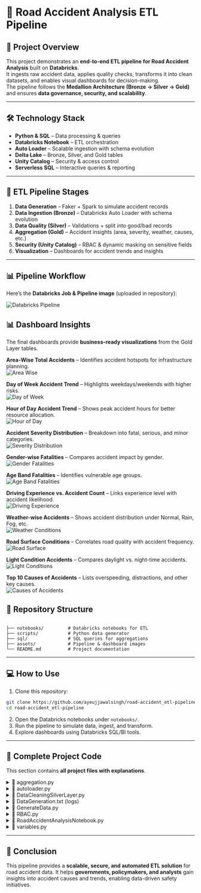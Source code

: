 # 🚦 Road Accident Analysis ETL Pipeline

## 📌 Project Overview
This project demonstrates an **end-to-end ETL pipeline for Road Accident Analysis** built on **Databricks**.  
It ingests raw accident data, applies quality checks, transforms it into clean datasets, and enables visual dashboards for decision-making.  
The pipeline follows the **Medallion Architecture (Bronze → Silver → Gold)** and ensures **data governance, security, and scalability**.

---

## 🛠️ Technology Stack
- **Python & SQL** – Data processing & queries  
- **Databricks Notebook** – ETL orchestration  
- **Auto Loader** – Scalable ingestion with schema evolution  
- **Delta Lake** – Bronze, Silver, and Gold tables  
- **Unity Catalog** – Security & access control  
- **Serverless SQL** – Interactive queries & reporting  

---

## 🔄 ETL Pipeline Stages
1. **Data Generation** – Faker + Spark to simulate accident records  
2. **Data Ingestion (Bronze)** – Databricks Auto Loader with schema evolution  
3. **Data Quality (Silver)** – Validations + split into good/bad records  
4. **Aggregation (Gold)** – Accident insights (area, severity, weather, causes, etc.)  
5. **Security (Unity Catalog)** – RBAC & dynamic masking on sensitive fields  
6. **Visualization** – Dashboards for accident trends and insights  

---

## 📊 Pipeline Workflow
Here’s the **Databricks Job & Pipeline image** (uploaded in repository):  

![Databricks Pipeline](assets/job&pipeline.png)  


## 📊 Dashboard Insights
The final dashboards provide **business-ready visualizations** from the Gold Layer tables.  

**Area-Wise Total Accidents** – Identifies accident hotspots for infrastructure planning.  
![Area Wise](assets/AreaWiseTotalAccidents.png)

**Day of Week Accident Trend** – Highlights weekdays/weekends with higher risks.  
![Day of Week](assets/DayOfWeekAccidentTrend.png)

**Hour of Day Accident Trend** – Shows peak accident hours for better resource allocation.  
![Hour of Day](assets/HourOfDayAccidentTrend.png)

**Accident Severity Distribution** – Breakdown into fatal, serious, and minor categories.  
![Severity Distribution](assets/AccidentSeverityDistribution.png)

**Gender-wise Fatalities** – Compares accident impact by gender.  
![Gender Fatalities](assets/GenderWiseFatalities.png)

**Age Band Fatalities** – Identifies vulnerable age groups.  
![Age Band Fatalities](assets/AgeBandFatalities.png)

**Driving Experience vs. Accident Count** – Links experience level with accident likelihood.  
![Driving Experience](assets/DrivingExperiencevsAccidentCount.png)

**Weather-wise Accidents** – Shows accident distribution under Normal, Rain, Fog, etc.  
![Weather Conditions](assets/WeatherWiseAccidents.png)

**Road Surface Conditions** – Correlates road quality with accident frequency.  
![Road Surface](assets/RoadSurfaceConditions.png)

**Light Condition Accidents** – Compares daylight vs. night-time accidents.  
![Light Conditions](assets/LightConditionAccidents.png)

**Top 10 Causes of Accidents** – Lists overspeeding, distractions, and other key causes.  
![Causes of Accidents](assets/Top10CausesOfAccidents.png)


## 📂 Repository Structure
```

├── notebooks/         # Databricks notebooks for ETL
├── scripts/           # Python data generator
├── sql/               # SQL queries for aggregations
├── assets/            # Pipeline & dashboard images
└── README.md          # Project documentation

```

---

## 💻 How to Use
1. Clone this repository:
```bash
git clone https://github.com/ayeujjawalsingh/road-accident_etl-pipeline.git
cd road-accident_etl-pipeline
```

2. Open the Databricks notebooks under `notebooks/`.
3. Run the pipeline to simulate data, ingest, and transform.
4. Explore dashboards using Databricks SQL/BI tools.

---

## 📜 Complete Project Code

This section contains **all project files with explanations**.

<details>
<summary>🔹 aggregation.py</summary>

```python
from pyspark.sql.functions import count, year, col, to_timestamp

# Read the existing table
df = spark.table("csb_grp_5.autoloader_pipeline.silver_filtered_data")

# 1. State-wise Total Accidents by Year
# Extract Year from Time column
df_with_year = df.withColumn("Year", year(to_timestamp(col("Time"))))

# Group by Area_accident_occured and Year
state_year_df = df_with_year.groupBy("Area_accident_occured", "Year").agg(count("*").alias("Total_Accidents"))
# Save the result
state_year_df.write.mode("overwrite").saveAsTable("csb_grp_5.autoloader_pipeline.area_year_accidents")

# 2. Accident Severity Breakdown
severity_df = df.groupBy("Accident_severity").agg(count("*").alias("Count"))
severity_df.write.mode("overwrite").saveAsTable("csb_grp_5.autoloader_pipeline.accident_severity_breakdown")

# Filter for deceased individuals (Casualty_severity == "Fatal injury" or "Serious Injury")
death_report_df = df.filter(col("Casualty_severity").isin("Fatal injury", "Serious Injury")).select(
    "Sex_of_casualty",
    "Age_band_of_casualty",
    "Day_of_week",
    "Time",
    "Area_accident_occured",
    "Cause_of_accident",
    "Accident_severity",
    "Light_conditions",
    "Road_surface_conditions",
    "Driving_experience",
    "Weather_conditions",
    "Age_band_of_driver",
    "Sex_of_driver",
    "Casualty_severity"
)
death_report_df.write.mode("overwrite").saveAsTable("csb_grp_5.autoloader_pipeline.death_report_details")
```

</details>

<details>
<summary>🔹 autoloader.py</summary>

```python
from pyspark.sql.functions import *
from pyspark.sql.types import StructType, StringType, IntegerType

# Define input and checkpoint paths
input_path = "/Volumes/databricks_csb_grp_5/default/accident_data"
checkpoint_path = "/Volumes/databricks_csb_grp_5/default/autoloader_checkpoint"
output_path = "/Volumes/csb_grp_5/autoloader_pipeline/raw_data"

# Read new files using Autoloader
df = (
    spark.readStream
        .format("cloudFiles")
        .option("cloudFiles.format", "csv")  # or "csv", "parquet", etc.
        .option("cloudFiles.inferSchema", "true")
        .option("cloudFiles.schemaLocation", checkpoint_path)  
        .load(input_path)
)

# Write to Delta Lake or display in console
query = (
    df.writeStream
      .format("delta")
      .option("checkpointLocation", checkpoint_path)
      .outputMode("append")
      .start(output_path)
)
```

</details>

<details>
<summary>🔹 DataCleaningSilverLayer.py</summary>

```python
from pyspark.sql import SparkSession
from pyspark.sql.functions import col, when, lit, to_timestamp, expr, trim, lower
import logging

# Configure logging
logging.basicConfig(level=logging.INFO)
logger = logging.getLogger("AccidentDataCleaning")

def main():
    try:
        spark = SparkSession.builder.appName("AccidentDataCleaning").getOrCreate()
        logger.info("Spark session started.")

        # Define valid values
        valid_sex = ["male", "female"]
        valid_accident_severity = ["slight injury", "serious injury", "fatal injury"]
        valid_age_band = ["18-30", "31-50", "under 18", "over 51"]

        # Load data from DBFS file
        # file_path = "dbfs:/mnt/bronze/accident_data.csv"
        try:
            bronze_df = spark.read.table('csb_grp_5.autoloader_pipeline.bronze_table')
            logger.info("Data loaded from DBFS file successfully.")
        except Exception as e:
            logger.error(f"Failed to read data from DBFS file: {e}")
            return

        df = bronze_df.withColumn("Number_of_vehicles_involved",
                        when(col("Number_of_vehicles_involved").isNull(), lit(1))
                        .otherwise(col("Number_of_vehicles_involved").cast("int")))

        df = df.withColumn("Number_of_casualties",
                        when(col("Number_of_casualties").isNull(), lit(1))
                        .otherwise(col("Number_of_casualties").cast("int")))
        
        df = df.withColumn("Time_cleaned", expr("try_cast(Time as timestamp)"))

        # Normalize categorical columns: strip whitespace and convert to lowercase
        categorical_columns = [
            "Age_band_of_driver", "Sex_of_driver", "Sex_of_casualty",
            "Age_band_of_casualty", "Accident_severity"
        ]
        for col_name in categorical_columns:
            df = df.withColumn(col_name, lower(trim(col(col_name))))

        # Replace 'na', '-', and empty strings with nulls in validation columns
        for col_name in ["Day_of_week", "Cause_of_accident"]:
            df = df.withColumn(col_name, when((col(col_name).isin("na", "-", "")), None).otherwise(col(col_name)))
        
        cleaned_df = df.withColumn("is_valid",
            when(
                col("Time_cleaned").isNotNull() &
                col("Day_of_week").isNotNull() &
                col("Age_band_of_driver").isin(valid_age_band) &
                col("Sex_of_driver").isin(valid_sex) &
                col("Sex_of_casualty").isin(valid_sex) &
                col("Age_band_of_casualty").isin(valid_age_band) &
                col("Cause_of_accident").isNotNull() &
                col("Area_accident_occured").isNotNull() &
                col("Accident_severity").isin(valid_accident_severity),
                True
            ).otherwise(False)
        )
        display(cleaned_df)
        # Split good and bad data
        good_data_df = cleaned_df.filter(col("is_valid") == True).drop("is_valid")
        bad_data_df = cleaned_df.filter(col("is_valid") == False).drop("is_valid")

        # Write good data to Delta format and register as table
        try:
            good_data_df.write.format("delta").mode("overwrite").saveAsTable("csb_grp_5.autoloader_pipeline.silver_filtered_data")
            logger.info("Good data written to silver_filtered_data.")
        except Exception as e:
            logger.error(f"Failed to write good data to Silver table: {e}")

        try:
            bad_data_df.write.format("delta").mode("overwrite").saveAsTable("csb_grp_5.autoloader_pipeline.silver_filtered_bad_data")
            logger.info("Bad data written to silver_filtered_bad_data.")
        except Exception as e:
            logger.error(f"Failed to write bad data to Silver table: {e}")

    except Exception as e:
        logger.exception(f"Unexpected error occurred: {e}")

if __name__ == "__main__":
    main()
```

</details>

<details>
<summary>🔹 DataGeneration.txt (logs)</summary>

```
2025-08-20 11:49:21,971 - INFO - Starting dataset generation...
2025-08-20 11:49:22,001 - WARNING - Corruption: Field 'Number_of_casualties' replaced with NONSENSE value 'Likely scene.'
2025-08-20 11:49:22,003 - WARNING - Corruption: Field 'Type_of_collision' replaced with NONSENSE value 'Vote couple.'
2025-08-20 11:49:22,006 - WARNING - Corruption: Field 'Service_year_of_vehicle' set to MISSING
...existing log lines...
```

</details>

<details>
<summary>🔹 GenerateData.py</summary>

```python
import random
import pandas as pd
from faker import Faker
import logging
import variables
import uuid
import os
import traceback

logging.basicConfig(
    level=logging.INFO,
    format="%(asctime)s - %(levelname)s - %(message)s",
    handlers=[logging.FileHandler("data_generation.log"), logging.StreamHandler()]
)

class DataGenerator:
    def __init__(self, no_of_records=1000):
        self.fake = Faker()
        self.NUM_RECORDS = no_of_records
        self.CORRUPTION_RATE = 0.2

    def random_choice(self, values):
        if isinstance(values, list):
            return random.choice(values)
        else:
            return random.choice(values.split(","))

    def generate_valid_record(self):
        return {
            "Time": self.fake.time(pattern="%H:%M:%S"),
            "Day_of_week": self.random_choice(variables.DAYS_OF_WEEKS),
            "Age_band_of_driver": self.random_choice("18-30,31-50,Over 51,Unknown"),
            "Sex_of_driver": self.random_choice("Male,Female,Unknown"),
            "Educational_level": self.random_choice(variables.EDUCATION_LEVEL),
            "Vehicle_driver_relation": self.random_choice("Owner,Employee,Unknown"),
            "Driving_experience": self.random_choice("1-2yr,2-5yr,5-10yr,Over 10yr,Unknown"),
            "Type_of_vehicle": self.random_choice(variables.VEHICLE_TYPE),
            "Owner_of_vehicle": self.random_choice("Owner,Government,Other,Unknown"),
            "Service_year_of_vehicle": random.randint(1, 30),
            "Defect_of_vehicle": self.random_choice("No defect,Brake failure,Steering failure,Tyre burst,Other"),
            "Area_accident_occured": self.random_choice(variables.ACCIDENT_AREA),
            "Lanes_or_Medians": self.random_choice(variables.LANES_OR_MEDIANS),
            "Road_allignment": self.random_choice(variables.ROAD_ALIGNMENT),
            "Types_of_Junction": self.random_choice(variables.TYPES_OF_JUNCTION),
            "Road_surface_type": self.random_choice(variables.ROAD_SURFACE_TYPE),
            "Road_surface_conditions": self.random_choice(variables.ROAD_SURFACE_CONDITIONS),
            "Light_conditions": self.random_choice(variables.LIGHT_CONDITIONS),
            "Weather_conditions": self.random_choice(variables.WEATHER_CONDITIONS),
            "Type_of_collision": self.random_choice(variables.TYPE_OF_COLLISION),
            "Number_of_vehicles_involved": random.randint(1, 5),
            "Number_of_casualties": random.randint(0, 5),
            "Vehicle_movement": self.random_choice(variables.VEHICLE_MOVEMENT),
            "Casualty_class": self.random_choice(variables.CASUALTY_CLASS),
            "Sex_of_casualty": self.random_choice("Male,Female,Unknown"),
            "Age_band_of_casualty": self.random_choice("Under 18,18-30,31-50,Over 51,Unknown"),
            "Casualty_severity": self.random_choice(variables.ACCIDENT_SEVERITY),
            "Work_of_casuality": self.random_choice("Employed,Unemployed,Student,Unknown"),
            "Fitness_of_casuality": self.random_choice(variables.FITNESS_OF_CASUALITY),
            "Pedestrian_movement": self.random_choice(variables.PEDESTRIAN_MOVEMENT),
            "Cause_of_accident": self.random_choice(variables.CAUSE_OF_ACCIDENT),
            "Accident_severity": self.random_choice(variables.ACCIDENT_SEVERITY),
        }

    def generate_corrupted_record(self, valid_record):
        record = valid_record.copy()
        field_to_corrupt = random.choice(list(record.keys()))
        corruption_type = random.choice(["missing", "nonsense", "negative"])
        if corruption_type == "missing":
            record[field_to_corrupt] = None
            logging.warning(f"Corruption: Field '{field_to_corrupt}' set to MISSING")
        elif corruption_type == "nonsense":
            nonsense_value = self.fake.text(max_nb_chars=15)
            record[field_to_corrupt] = nonsense_value
            logging.warning(f"Corruption: Field '{field_to_corrupt}' replaced with NONSENSE value '{nonsense_value}'")
        elif corruption_type == "negative" and isinstance(record[field_to_corrupt], int):
            negative_value = -abs(record[field_to_corrupt])
            record[field_to_corrupt] = negative_value
            logging.warning(f"Corruption: Field '{field_to_corrupt}' set to NEGATIVE value '{negative_value}'")
        return record

    def generate_dataset(self):
        data = []
        for i in range(self.NUM_RECORDS):
            valid_record = self.generate_valid_record()
            if random.random() < self.CORRUPTION_RATE:
                # corrupted = self.generate_corrupted_record(valid_record)
                # data.append(corrupted)
                print("Corrupt Data Generated.")
            else:
                data.append(valid_record)
        sdf = spark.createDataFrame(data)
        return sdf

if __name__ == "__main__":
    logging.info("Starting dataset generation...")
    try:
        data_generator = DataGenerator(2000)
        sdf = data_generator.generate_dataset()
        output_path = "/Volumes/databricks_csb_grp_5/default/accident_data"
        print(f"Count of the rows: {sdf.count()}")
        sdf.write.mode("append").option("header", True).csv(output_path)
        logging.info("Dataset generated and saved to accident_data_with_corruption.csv")
        logging.info("Corruption log saved to data_generation.log")
    except Exception as e:
        logging.error(f"Error saving dataset: {e}")
        traceback.print_exc()
```

</details>

<details>
<summary>🔹 RBAC.py</summary>

```sql
%md
Created a table to manage user access

%sql
-- Step 1: Create User-Group Mapping Table
CREATE OR REPLACE TABLE databricks_csb_grp_5.default.user_groups (
  username STRING,
  groupname STRING
);

-- Insert sample user-group data
INSERT INTO databricks_csb_grp_5.default.user_groups VALUES
  ('ayeujjawalsingh@gmail.com', 'data_analysts'),
  ('shashank@gmail.com', 'data_analysts'),
  ('nayan@gmail.com', 'data_readers'),
  ('neha@gmail.com', 'data_readers');

-- Step 2: Create Base Table Schema (replace with your actual table)

%sql
select * from databricks_csb_grp_5.default.silver_filtered_data limit 2

%sql
SELECT DISTINCT username
  FROM databricks_csb_grp_5.default.user_groups
  WHERE username = current_user() AND groupname = 'data_analysts'

%sql
-- Step 3: Create View 1 - Basic Accident Info with group-based masking
CREATE OR REPLACE VIEW databricks_csb_grp_5.default.vw_accident_basic_info AS
WITH user_group_flag AS (
  SELECT DISTINCT username
  FROM databricks_csb_grp_5.default.user_groups
  WHERE username = current_user() AND groupname = 'data_analysts'
)
SELECT
  d.Time,
  d.Day_of_week,
  d.Area_accident_occured,
  
  CASE 
    WHEN ug.username IS NOT NULL THEN d.Sex_of_driver
    ELSE 'MASKED' 
  END AS Sex_of_driver,
  
  CASE 
    WHEN ug.username IS NOT NULL THEN d.Age_band_of_driver
    ELSE 'MASKED'
  END AS Age_band_of_driver,
  
  CASE 
    WHEN ug.username IS NOT NULL THEN d.Owner_of_vehicle
    ELSE 'MASKED'
  END AS Owner_of_vehicle,

  d.Type_of_collision,
  d.Weather_conditions,
  d.Light_conditions
FROM databricks_csb_grp_5.default.silver_filtered_data d
LEFT JOIN user_group_flag ug ON TRUE;

-- Step 4: Create View 2 - Vehicle and Driver Details with masking
CREATE OR REPLACE VIEW databricks_csb_grp_5.default.vw_vehicle_driver_details AS
WITH user_group_flag AS (
  SELECT DISTINCT username
  FROM databricks_csb_grp_5.default.user_groups
  WHERE username = current_user() AND groupname = 'data_analysts'
)
SELECT
  d.Time,  d.Area_accident_occured,  
  CASE 
    WHEN ug.username IS NOT NULL THEN d.Sex_of_driver
    ELSE 'MASKED' 
  END AS Sex_of_driver,
    CASE 
    WHEN ug.username IS NOT NULL THEN d.Age_band_of_driver
    ELSE 'MASKED'
  END AS Age_band_of_driver,
    CASE 
    WHEN ug.username IS NOT NULL THEN d.Owner_of_vehicle
    ELSE 'MASKED'
  END AS Owner_of_vehicle,
  
  d.Educational_level,
  d.Vehicle_driver_relation,
  d.Driving_experience,
  d.Type_of_vehicle,
  d.Service_year_of_vehicle,
  d.Defect_of_vehicle
FROM databricks_csb_grp_5.default.silver_filtered_data d
LEFT JOIN user_group_flag ug ON TRUE;

-- Step 5: Create View 3 - Road and Environmental Conditions with masking
CREATE OR REPLACE VIEW databricks_csb_grp_5.default.vw_road_environmental_conditions AS
WITH user_group_flag AS (
  SELECT DISTINCT username
  FROM databricks_csb_grp_5.default.user_groups
  WHERE username = current_user() AND groupname = 'data_analysts'
)
SELECT
  d.Time,
  d.Area_accident_occured,
  
  CASE 
    WHEN ug.username IS NOT NULL THEN d.Sex_of_driver
    ELSE 'MASKED' 
  END AS Sex_of_driver,
  
  CASE 
    WHEN ug.username IS NOT NULL THEN d.Age_band_of_driver
    ELSE 'MASKED'
  END AS Age_band_of_driver,
  
  CASE 
    WHEN ug.username IS NOT NULL THEN d.Owner_of_vehicle
    ELSE 'MASKED'
  END AS Owner_of_vehicle,

  d.Road_allignment,
  d.Road_surface_type,
  d.Road_surface_conditions,
  d.Weather_conditions,
  d.Light_conditions,
  d.Lanes_or_Medians,
  d.Types_of_Junction
FROM databricks_csb_grp_5.default.silver_filtered_data d
LEFT JOIN user_group_flag ug ON TRUE;

%sql
--update databricks_csb_grp_5.default.user_groups set groupname='data_analysts' where username='shashank@gmail.com'
update databricks_csb_grp_5.default.user_groups set groupname='data_readers' where username='shashank@gmail.com'

%sql
select * from databricks_csb_grp_5.default.vw_accident_basic_info
```

</details>

<details>
<summary>🔹 RoadAccidentAnalysisNotebook.py</summary>

```sql
%md
# 🚦 Road Accident Analysis – Gold Layer Dashboard

This notebook contains SQL queries on the Gold Layer table:
**`databricks_csb_grp_5.default.gold_accident_data`**

The queries generate insights for the final dashboard:
- Area-wise accident trends
- Accident severity breakdown
- Demographic analysis (Age, Gender, Driving Experience)
- Environmental factors (Weather, Road, Light conditions)
- Causes of accidents

%md
## 1. Area-wise Total Accidents
Shows which **areas** have the highest number of accidents.

%sql
SELECT 
    Area_accident_occured AS area,
    Total_Accidents
FROM databricks_csb_grp_5.default.area_year_accidents
ORDER BY total_accidents DESC;

%md
## 2. Day of Week Accident Trend
Displays accident counts by **day of the week** (Monday–Sunday).

%sql
SELECT 
    Day_of_week,
    COUNT(*) AS total_accidents
FROM csb_grp_5.autoloader_pipeline.death_report_details
GROUP BY Day_of_week
ORDER BY total_accidents DESC;

%md
## 3. Hour of Day Accident Trend
Shows accidents by **hour of the day** to identify **peak accident hours**.

%sql
-- not required
SELECT 
    hour(try_to_timestamp(Time, 'H:mm:ss')) AS hour_of_day,
    COUNT(*) AS total_accidents
FROM csb_grp_5.autoloader_pipeline.death_report_details
GROUP BY hour(try_to_timestamp(Time, 'H:mm:ss'))
ORDER BY hour_of_day;

%md
## 4. Accident Severity Distribution
Provides a severity split (Fatal, Serious, Minor, Slight injury).

%sql
SELECT 
    Accident_severity,
    Count
FROM csb_grp_5.autoloader_pipeline.accident_severity_breakdown;

%md
## 5. Gender-wise Fatalities
Breaks down **fatal accidents by gender**.

dbutils.widgets.dropdown(
    name="severity",                # widget variable name
    defaultValue="Serious Injury",    # default value
    choices=["Fatal injury", "Serious Injury", "Slight Injury"], 
    label="Select Accident Severity"
)

%sql
SELECT 
    Sex_of_driver, 
    Casualty_severity,
    COUNT(*) AS death_count
FROM csb_grp_5.autoloader_pipeline.death_report_details
WHERE Casualty_severity = :severity
GROUP BY Sex_of_driver, Casualty_severity;

%md
## 6. Age Band Fatalities
Shows **fatalities by driver’s age group**.

%sql
SELECT 
    Age_band_of_driver,
    COUNT(*) AS fatal_accidents
FROM csb_grp_5.autoloader_pipeline.death_report_details
WHERE Casualty_severity = 'Serious Injury'
GROUP BY Age_band_of_driver
ORDER BY fatal_accidents DESC;

%md
## 7. Driving Experience vs Accident Count
Compares accident counts across **driving experience levels**.

%sql
SELECT 
    Driving_experience,
    COUNT(*) AS total_accidents
FROM csb_grp_5.autoloader_pipeline.death_report_details
GROUP BY Driving_experience
ORDER BY total_accidents DESC;

%md
## 8. Weather-wise Accidents
Displays accidents across **weather conditions**.

%sql
-- discard
-- SELECT 
--     Weather_conditions,
--     COUNT(*) AS total_accidents
-- FROM databricks_csb_grp_5.default.gold_accident_data
-- GROUP BY Weather_conditions
-- ORDER BY total_accidents DESC;

dbutils.widgets.dropdown(
    name="weather",
    defaultValue="Normal",
    choices=["Normal", "Raining", "Fog", "Other"],
    label="Select Weather Condition"
)

%sql
SELECT 
    Cause_of_accident,
    COUNT(*) AS total_accidents
FROM csb_grp_5.autoloader_pipeline.death_report_details
WHERE Weather_conditions IN (:weather)
GROUP BY Cause_of_accident
ORDER BY total_accidents DESC
LIMIT 10;

%md
## 9. Road Surface Conditions
Shows accident counts based on **road surface condition**.

%sql
SELECT 
    Road_surface_conditions,
    COUNT(*) AS total_accidents
FROM csb_grp_5.autoloader_pipeline.death_report_details
GROUP BY Road_surface_conditions
ORDER BY total_accidents DESC;

%md
## 10. Light Condition Accidents
Breaks accidents down by **light conditions**.

%sql
SELECT 
    Light_conditions,
    COUNT(*) AS total_accidents
FROM csb_grp_5.autoloader_pipeline.death_report_details
GROUP BY Light_conditions
ORDER BY total_accidents DESC;

%md
## 11. Top 10 Causes of Accidents
Lists the **top 10 reasons for accidents**.

%sql
SELECT 
    Cause_of_accident,
    COUNT(*) AS total_accidents
FROM csb_grp_5.autoloader_pipeline.death_report_details
GROUP BY Cause_of_accident
ORDER BY total_accidents DESC
LIMIT 10;
```

</details>

<details>
<summary>🔹 variables.py</summary>

```python
import calendar

DAYS_OF_WEEKS = list(calendar.day_name)
VEHICLE_TYPE = "Automobile,Public (> 45 seats),Lorry (41?100Q),Public (13?45 seats),Lorry (11?40Q),Long lorry,Public (12 seats),Taxi,Pick up upto 10Q,Stationwagen,Ridden horse,Other,Bajaj,Turbo,Motorcycle,Special vehicle,Bicycle"
ACCIDENT_AREA = "Residential areas,Office areas,Recreational areas,Industrial areas,Other,Church areas,Market areas,Unknown,Rural village areas,Outside rural areas,Hospital areas,School areas"
LANES_OR_MEDIANS = "Undivided Two way,other,Double carriageway (median),One way,Two-way (divided with solid lines road marking),Two-way (divided with broken lines road marking),Unknown"
EDUCATION_LEVEL = "Above high school,Junior high school,Elementary school,High school,Unknown,Illiterate,Writing & reading"
ROAD_ALIGNMENT = (
    "Tangent road with flat terrain,"
    "Tangent road with mild grade and flat terrain,"
    "Escarpments,"
    "Tangent road with rolling terrain,"
    "Gentle horizontal curve,"
    "Tangent road with mountainous terrain and,"
    "Steep grade downward with mountainous terrain,"
    "Sharp reverse curve,"
    "Steep grade upward with mountainous terrain"
)

TYPES_OF_JUNCTION = "No junction,Y Shape,Crossing,O Shape,Other,Unknown,T Shape,X Shape"

ROAD_SURFACE_TYPE = "Asphalt roads,Earth roads,Asphalt roads with some distress,Gravel roads,Other"

ROAD_SURFACE_CONDITIONS = "Dry,Wet or damp,Snow,Flood over 3cm. deep"

LIGHT_CONDITIONS = "Daylight,Darkness - lights lit,Darkness - no lighting,Darkness - lights unlit"

WEATHER_CONDITIONS = "Normal,Raining,Raining and Windy,Cloudy,Other,Windy,Snow,Unknown,Fog or mist"

TYPE_OF_COLLISION = (
    "Collision with roadside-parked vehicles,"
    "Vehicle with vehicle collision,"
    "Collision with roadside objects,"
    "Collision with animals,"
    "Other,"
    "Rollover,"
    "Fall from vehicles,"
    "Collision with pedestrians,"
    "With Train,"
    "Unknown"
)

VEHICLE_MOVEMENT = (
    "Going straight,U-Turn,Moving Backward,Turnover,Waiting to go,Getting off,"
    "Reversing,Unknown,Parked,Stopping,Overtaking,Other,Entering a junction"
)

CASUALTY_CLASS = "na,Driver or rider,Pedestrian,Passenger"

FITNESS_OF_CASUALITY = "Normal,Deaf,Other,Blind,NormalNormal"

PEDESTRIAN_MOVEMENT = (
    "Not a Pedestrian,"
    "Crossing from driver's nearside,"
    "Crossing from nearside - masked by parked or statioNot a Pedestrianry vehicle,"
    "Unknown or other,"
    "Crossing from offside - masked by  parked or statioNot a Pedestrianry vehicle,"
    "In carriageway, statioNot a Pedestrianry - not crossing  (standing or playing),"
    "Walking along in carriageway, back to traffic,"
    "Walking along in carriageway, facing traffic,"
    "In carriageway, statioNot a Pedestrianry - not crossing  (standing or playing) - masked by parked or statioNot a Pedestrianry vehicle"
)

CAUSE_OF_ACCIDENT = (
    "Moving Backward,Overtaking,Changing lane to the left,Changing lane to the right,Overloading,"
    "Other,No priority to vehicle,No priority to pedestrian,No distancing,Getting off the vehicle improperly,"
    "Improper parking,Overspeed,Driving carelessly,Driving at high speed,Driving to the left,Unknown,Overturning,"
    "Turnover,Driving under the influence of drugs,Drunk driving"
)

ACCIDENT_SEVERITY = "Slight Injury,Serious Injury,Fatal injury"
```

</details>

---

## 🏁 Conclusion

This pipeline provides a **scalable, secure, and automated ETL solution** for road accident data.
It helps **governments, policymakers, and analysts** gain insights into accident causes and trends, enabling data-driven safety initiatives.

